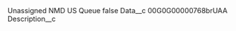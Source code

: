 <?xml version="1.0" encoding="UTF-8"?>
<CustomMetadata xmlns="http://soap.sforce.com/2006/04/metadata" xmlns:xsi="http://www.w3.org/2001/XMLSchema-instance" xmlns:xsd="http://www.w3.org/2001/XMLSchema">
    <label>Unassigned NMD US Queue</label>
    <protected>false</protected>
    <values>
        <field>Data__c</field>
        <value xsi:type="xsd:string">00G0G00000768brUAA</value>
    </values>
    <values>
        <field>Description__c</field>
        <value xsi:nil="true"/>
    </values>
</CustomMetadata>
